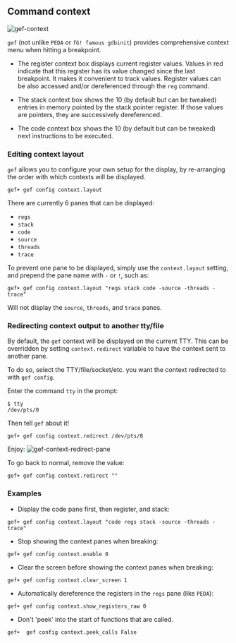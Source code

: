 ## Command context ##


![gef-context](https://i.imgur.com/aZiG8Yb.png)


`gef` (not unlike `PEDA` or `fG! famous gdbinit`) provides comprehensive context
menu when hitting a breakpoint.

* The register context box displays current register values. Values in red
  indicate that this register has its value changed since the last
  breakpoint. It makes it convenient to track values. Register values can be
  also accessed and/or dereferenced through the `reg` command.

* The stack context box shows the 10 (by default but can be tweaked) entries in
  memory pointed by the stack pointer register. If those values are pointers,
  they are successively dereferenced.

* The code context box shows the 10 (by default but can be tweaked) next
  instructions to be executed.


### Editing context layout ###

`gef` allows you to configure your own setup for the display, by re-arranging
the order with which contexts will be displayed.

```
gef➤ gef config context.layout
```

There are currently 6 panes that can be displayed:

   * `regs`
   * `stack`
   * `code`
   * `source`
   * `threads`
   * `trace`

To prevent one pane to be displayed, simply use the `context.layout` setting,
and prepend the pane name with `-` or `!`, such as:

```
gef➤ gef config context.layout "regs stack code -source -threads -trace"
```
Will not display the `source`, `threads`, and `trace` panes.


### Redirecting context output to another tty/file ###

By default, the `gef` context will be displayed on the current TTY. This can be
overridden by setting `context.redirect` variable to have the context sent to
another pane.

To do so, select the TTY/file/socket/etc. you want the context redirected to
with `gef config`.

Enter the command `tty` in the prompt:
```
$ tty
/dev/pts/0
```

Then tell `gef` about it!
```
gef➤ gef config context.redirect /dev/pts/0
```

Enjoy:
![gef-context-redirect-pane](https://i.imgur.com/sWlX37q.png)


To go back to normal, remove the value:
```
gef➤ gef config context.redirect ""
```

### Examples ###

  * Display the code pane first, then register, and stack:
```
gef➤ gef config context.layout "code regs stack -source -threads -trace"
```

  * Stop showing the context panes when breaking:
```
gef➤ gef config context.enable 0
```

  * Clear the screen before showing the context panes when breaking:
```
gef➤ gef config context.clear_screen 1
```

  * Automatically dereference the registers in the `regs` pane (like `PEDA`):
```
gef➤ gef config context.show_registers_raw 0
```

  * Don't 'peek' into the start of functions that are called.
```
gef➤  gef config context.peek_calls False
```
